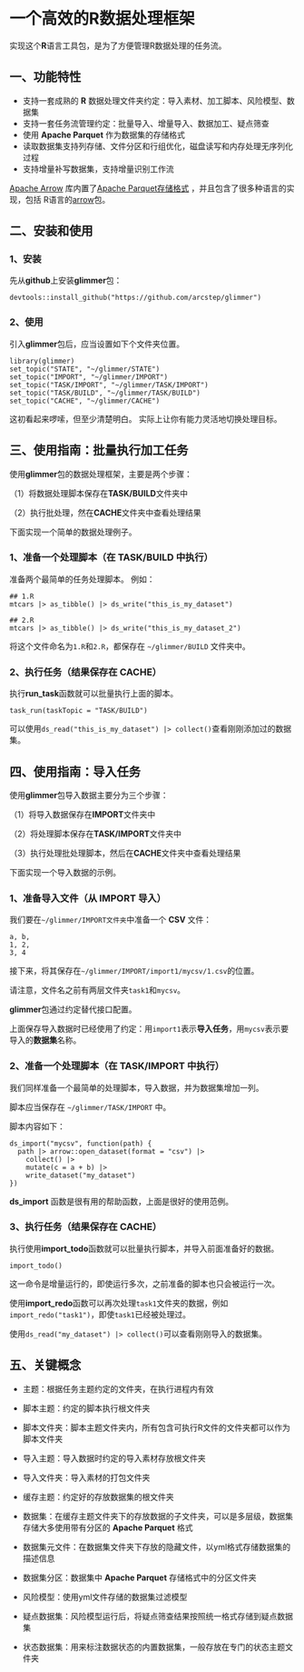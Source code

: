 # 一个高效的R数据处理框架

实现这个**R**语言工具包，是为了方便管理R数据处理的任务流。

## 一、功能特性

-   支持一套成熟的 **R** 数据处理文件夹约定：导入素材、加工脚本、风险模型、数据集
-   支持一套任务流管理约定：批量导入、增量导入、数据加工、疑点筛查
-   使用 **Apache Parquet** 作为数据集的存储格式
-   读取数据集支持列存储、文件分区和行组优化，磁盘读写和内存处理无序列化过程
-   支持增量补写数据集，支持增量识别工作流

[Apache Arrow](https://arrow.apache.org/) 库内置了[Apache Parquet存储格式](https://github.com/apache/parquet-format) ，并且包含了很多种语言的实现，包括 R语言的[arrow](https://arrow.apache.org/docs/r/)包。

## 二、安装和使用

### 1、安装

先从**github**上安装**glimmer**包：

```{r}
devtools::install_github("https://github.com/arcstep/glimmer")
```

### 2、使用

引入**glimmer**包后，应当设置如下个文件夹位置。

```{r}
library(glimmer)
set_topic("STATE", "~/glimmer/STATE")
set_topic("IMPORT", "~/glimmer/IMPORT")
set_topic("TASK/IMPORT", "~/glimmer/TASK/IMPORT")
set_topic("TASK/BUILD", "~/glimmer/TASK/BUILD")
set_topic("CACHE", "~/glimmer/CACHE")
```

这初看起来啰嗦，但至少清楚明白。 实际上让你有能力灵活地切换处理目标。

## 三、使用指南：批量执行加工任务

使用**glimmer**包的数据处理框架，主要是两个步骤：

（1）将数据处理脚本保存在**TASK/BUILD**文件夹中

（2）执行批处理，然在**CACHE**文件夹中查看处理结果

下面实现一个简单的数据处理例子。

### 1、准备一个处理脚本（在 TASK/BUILD 中执行）

准备两个最简单的任务处理脚本。
例如：

```{r}
## 1.R
mtcars |> as_tibble() |> ds_write("this_is_my_dataset")
```

```{r}
## 2.R
mtcars |> as_tibble() |> ds_write("this_is_my_dataset_2")
```

将这个文件命名为`1.R`和`2.R`，都保存在 `~/glimmer/BUILD` 文件夹中。

### 2、执行任务（结果保存在 CACHE）

执行**run_task**函数就可以批量执行上面的脚本。

```{r}
task_run(taskTopic = "TASK/BUILD")
```

可以使用`ds_read("this_is_my_dataset") |> collect()`查看刚刚添加过的数据集。

## 四、使用指南：导入任务

使用**glimmer**包导入数据主要分为三个步骤：

（1）将导入数据保存在**IMPORT**文件夹中

（2）将处理脚本保存在**TASK/IMPORT**文件夹中

（3）执行处理批处理脚本，然后在**CACHE**文件夹中查看处理结果

下面实现一个导入数据的示例。

### 1、准备导入文件（从 IMPORT 导入）

我们要在`~/glimmer/IMPORT文件夹`中准备一个 **CSV** 文件：

```{csv}
a, b,
1, 2,
3, 4
```

接下来，将其保存在`~/glimmer/IMPORT/import1/mycsv/1.csv`的位置。

请注意，文件名之前有两层文件夹`task1`和`mycsv`。

**glimmer**包通过约定替代接口配置。

上面保存导入数据时已经使用了约定：用`import1`表示**导入任务**，用`mycsv`表示要导入的**数据集**名称。

### 2、准备一个处理脚本（在 TASK/IMPORT 中执行）

我们同样准备一个最简单的处理脚本，导入数据，并为数据集增加一列。

脚本应当保存在 `~/glimmer/TASK/IMPORT` 中。

脚本内容如下：

```{r}
ds_import("mycsv", function(path) {
  path |> arrow::open_dataset(format = "csv") |>
    collect() |>
    mutate(c = a + b) |>
    write_dataset("my_dataset")
})
```

**ds_import** 函数是很有用的帮助函数，上面是很好的使用范例。

### 3、执行任务（结果保存在 CACHE）

执行使用**import_todo**函数就可以批量执行脚本，并导入前面准备好的数据。

```{r}
import_todo()
```

这一命令是增量运行的，即使运行多次，之前准备的脚本也只会被运行一次。

使用**import_redo**函数可以再次处理`task1`文件夹的数据，例如`import_redo("task1")`，即使`task1`已经被处理过。

使用`ds_read("my_dataset") |> collect()`可以查看刚刚导入的数据集。

## 五、关键概念

-   主题：根据任务主题约定的文件夹，在执行进程内有效

-   脚本主题：约定的脚本执行根文件夹

-   脚本文件夹：脚本主题文件夹内，所有包含可执行R文件的文件夹都可以作为脚本文件夹

-   导入主题：导入数据时约定的导入素材存放根文件夹

-   导入文件夹：导入素材的打包文件夹

-   缓存主题：约定好的存放数据集的根文件夹

-   数据集：在缓存主题文件夹下的存放数据的子文件夹，可以是多层级，数据集存储大多使用带有分区的 **Apache Parquet** 格式

-   数据集元文件：在数据集文件夹下存放的隐藏文件，以yml格式存储数据集的描述信息

-   数据集分区：数据集中 **Apache Parquet** 存储格式中的分区文件夹

-   风险模型：使用yml文件存储的数据集过滤模型

-   疑点数据集：风险模型运行后，将疑点筛查结果按照统一格式存储到疑点数据集

-   状态数据集：用来标注数据状态的内置数据集，一般存放在专门的状态主题文件夹
